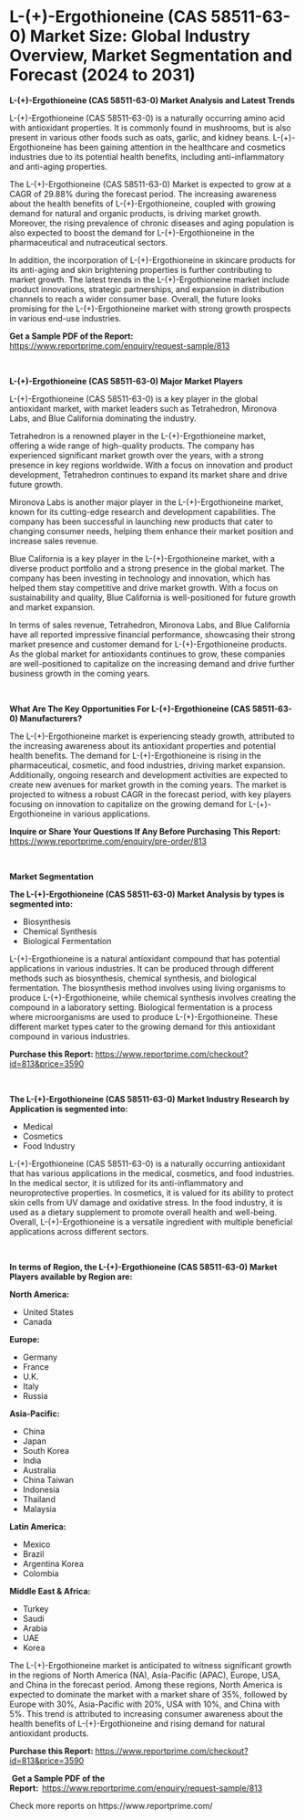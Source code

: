 <p><h1>L-(+)-Ergothioneine (CAS 58511-63-0) Market Size: Global Industry Overview, Market Segmentation and Forecast (2024 to 2031)</h1></p><p><strong>L-(+)-Ergothioneine (CAS 58511-63-0) Market Analysis and Latest Trends</strong></p>
<p><p>L-(+)-Ergothioneine (CAS 58511-63-0) is a naturally occurring amino acid with antioxidant properties. It is commonly found in mushrooms, but is also present in various other foods such as oats, garlic, and kidney beans. L-(+)-Ergothioneine has been gaining attention in the healthcare and cosmetics industries due to its potential health benefits, including anti-inflammatory and anti-aging properties.</p><p>The L-(+)-Ergothioneine (CAS 58511-63-0) Market is expected to grow at a CAGR of 29.88% during the forecast period. The increasing awareness about the health benefits of L-(+)-Ergothioneine, coupled with growing demand for natural and organic products, is driving market growth. Moreover, the rising prevalence of chronic diseases and aging population is also expected to boost the demand for L-(+)-Ergothioneine in the pharmaceutical and nutraceutical sectors.</p><p>In addition, the incorporation of L-(+)-Ergothioneine in skincare products for its anti-aging and skin brightening properties is further contributing to market growth. The latest trends in the L-(+)-Ergothioneine market include product innovations, strategic partnerships, and expansion in distribution channels to reach a wider consumer base. Overall, the future looks promising for the L-(+)-Ergothioneine market with strong growth prospects in various end-use industries.</p></p>
<p><strong>Get a Sample PDF of the Report:&nbsp;</strong> <a href="https://www.reportprime.com/enquiry/request-sample/813">https://www.reportprime.com/enquiry/request-sample/813</a></p>
<p>&nbsp;</p>
<p><strong>L-(+)-Ergothioneine (CAS 58511-63-0) Major Market Players</strong></p>
<p><p>L-(+)-Ergothioneine (CAS 58511-63-0) is a key player in the global antioxidant market, with market leaders such as Tetrahedron, Mironova Labs, and Blue California dominating the industry. </p><p>Tetrahedron is a renowned player in the L-(+)-Ergothioneine market, offering a wide range of high-quality products. The company has experienced significant market growth over the years, with a strong presence in key regions worldwide. With a focus on innovation and product development, Tetrahedron continues to expand its market share and drive future growth.</p><p>Mironova Labs is another major player in the L-(+)-Ergothioneine market, known for its cutting-edge research and development capabilities. The company has been successful in launching new products that cater to changing consumer needs, helping them enhance their market position and increase sales revenue.</p><p>Blue California is a key player in the L-(+)-Ergothioneine market, with a diverse product portfolio and a strong presence in the global market. The company has been investing in technology and innovation, which has helped them stay competitive and drive market growth. With a focus on sustainability and quality, Blue California is well-positioned for future growth and market expansion.</p><p>In terms of sales revenue, Tetrahedron, Mironova Labs, and Blue California have all reported impressive financial performance, showcasing their strong market presence and customer demand for L-(+)-Ergothioneine products. As the global market for antioxidants continues to grow, these companies are well-positioned to capitalize on the increasing demand and drive further business growth in the coming years.</p></p>
<p>&nbsp;</p>
<p><strong>What Are The Key Opportunities For L-(+)-Ergothioneine (CAS 58511-63-0) Manufacturers?</strong></p>
<p><p>The L-(+)-Ergothioneine market is experiencing steady growth, attributed to the increasing awareness about its antioxidant properties and potential health benefits. The demand for L-(+)-Ergothioneine is rising in the pharmaceutical, cosmetic, and food industries, driving market expansion. Additionally, ongoing research and development activities are expected to create new avenues for market growth in the coming years. The market is projected to witness a robust CAGR in the forecast period, with key players focusing on innovation to capitalize on the growing demand for L-(+)-Ergothioneine in various applications.</p></p>
<p><strong>Inquire or Share Your Questions If Any Before Purchasing This Report:</strong> <a href="https://www.reportprime.com/enquiry/pre-order/813">https://www.reportprime.com/enquiry/pre-order/813</a></p>
<p>&nbsp;</p>
<p><strong>Market Segmentation</strong></p>
<p><strong>The L-(+)-Ergothioneine (CAS 58511-63-0) Market Analysis by types is segmented into:</strong></p>
<p><ul><li>Biosynthesis</li><li>Chemical Synthesis</li><li>Biological Fermentation</li></ul></p>
<p><p>L-(+)-Ergothioneine is a natural antioxidant compound that has potential applications in various industries. It can be produced through different methods such as biosynthesis, chemical synthesis, and biological fermentation. The biosynthesis method involves using living organisms to produce L-(+)-Ergothioneine, while chemical synthesis involves creating the compound in a laboratory setting. Biological fermentation is a process where microorganisms are used to produce L-(+)-Ergothioneine. These different market types cater to the growing demand for this antioxidant compound in various industries.</p></p>
<p><strong>Purchase this Report:&nbsp;</strong><a href="https://www.reportprime.com/checkout?id=813&price=3590">https://www.reportprime.com/checkout?id=813&price=3590</a></p>
<p>&nbsp;</p>
<p><strong>The L-(+)-Ergothioneine (CAS 58511-63-0) Market Industry Research by Application is segmented into:</strong></p>
<p><ul><li>Medical</li><li>Cosmetics</li><li>Food Industry</li></ul></p>
<p><p>L-(+)-Ergothioneine (CAS 58511-63-0) is a naturally occurring antioxidant that has various applications in the medical, cosmetics, and food industries. In the medical sector, it is utilized for its anti-inflammatory and neuroprotective properties. In cosmetics, it is valued for its ability to protect skin cells from UV damage and oxidative stress. In the food industry, it is used as a dietary supplement to promote overall health and well-being. Overall, L-(+)-Ergothioneine is a versatile ingredient with multiple beneficial applications across different sectors.</p></p>
<p>&nbsp;</p>
<p><strong>In terms of Region, the L-(+)-Ergothioneine (CAS 58511-63-0) Market Players available by Region are:</strong></p>
<p>
    <p> <strong> North America: </strong>
        <ul>
            <li>United States</li>
            <li>Canada</li>
        </ul>
        </p> 
    <p> <strong> Europe: </strong>
        <ul>
            <li>Germany</li>
            <li>France</li>
            <li>U.K.</li>
            <li>Italy</li>
            <li>Russia</li>
        </ul>
        </p> 
    <p> <strong> Asia-Pacific: </strong>
        <ul>
            <li>China</li>
            <li>Japan</li>
            <li>South Korea</li>
            <li>India</li>
            <li>Australia</li>
            <li>China Taiwan</li>
            <li>Indonesia</li>
            <li>Thailand</li>
            <li>Malaysia</li>
        </ul>
        </p> 
    <p> <strong> Latin America: </strong>
        <ul>
            <li>Mexico</li>
            <li>Brazil</li>
            <li>Argentina Korea</li>
            <li>Colombia</li>
        </ul>
        </p> 
    <p> <strong> Middle East & Africa: </strong>
        <ul>
            <li>Turkey</li>
            <li>Saudi</li>
            <li>Arabia</li>
            <li>UAE</li>
            <li>Korea</li>
        </ul>
    </p>
    </p>
<p><p>The L-(+)-Ergothioneine market is anticipated to witness significant growth in the regions of North America (NA), Asia-Pacific (APAC), Europe, USA, and China in the forecast period. Among these regions, North America is expected to dominate the market with a market share of 35%, followed by Europe with 30%, Asia-Pacific with 20%, USA with 10%, and China with 5%. This trend is attributed to increasing consumer awareness about the health benefits of L-(+)-Ergothioneine and rising demand for natural antioxidant products.</p></p>
<p><strong>Purchase this Report: </strong><a href="https://www.reportprime.com/checkout?id=813&price=3590">https://www.reportprime.com/checkout?id=813&price=3590</a></p>
<p>&nbsp;<strong>Get a Sample PDF of the Report:&nbsp;&nbsp;</strong><a href="https://www.reportprime.com/enquiry/request-sample/813">https://www.reportprime.com/enquiry/request-sample/813</a></p>
<p><strong></strong></p>
<p>Check more reports on https://www.reportprime.com/</p>